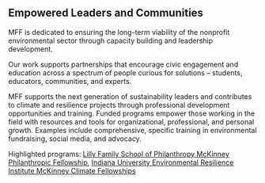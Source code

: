 ## Empowered Leaders and Communities

MFF is dedicated to ensuring the long-term viability of the nonprofit environmental sector through capacity building and leadership development.

Our work supports partnerships that encourage civic engagement and education across a spectrum of people curious for solutions – students, educators, communities, and experts.

MFF supports the next generation of sustainability leaders and contributes to climate and resilience projects through professional development opportunities and training. Funded programs empower those working in the field with resources and tools for organizational, professional, and personal growth. Examples include comprehensive, specific training in environmental fundraising, social media, and advocacy.

Highlighted programs: <a class="link" target=”_blank” href="https://philanthropy.iupui.edu/admissions/financial-aid-scholarships/mckinney.html">Lilly Family School of Philanthropy McKinney Philanthropic Fellowship</a>, <a class="link" target=”_blank” href="https://eri.iu.edu/climate-project/climate-fellows/index.html">Indiana University Environmental Resilience Institute McKinney Climate Fellowships</a>        
